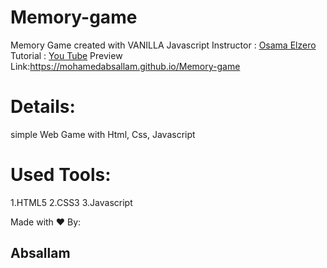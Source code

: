 # Memory-game
Memory Game created with VANILLA Javascript
Instructor : [Osama Elzero](https://www.linkedin.com/in/osamaelzero/)
Tutorial : [You Tube](https://www.youtube.com/watch?v=KRj4DFBTBkA)
Preview Link:https://mohamedabsallam.github.io/Memory-game

# Details:
simple Web Game with Html, Css, Javascript

# Used Tools:
1.HTML5
2.CSS3
3.Javascript

Made with ❤️ By:
## Absallam
